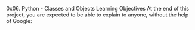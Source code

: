 0x06. Python - Classes and Objects
Learning Objectives
At the end of this project, you are expected to be able to explain to anyone, without the help of Google:
